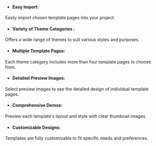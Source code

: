  
 * #### Easy Import:
Easily import chosen template pages into your project.
* #### Variety of Theme Categories :
Offers a wide range of themes to suit various styles and purposes.
* #### Multiple Template Pages: 
Each theme category includes more than four template pages to choose from.
* ####  Detailed Preview Images: 
Select preview images to see the detailed design of individual template pages.
* #### Comprehensive Demos:
 Preview each template's layout and style with clear thumbnail images.
* #### Customizable Designs:
Templates are fully customizable to fit specific needs and preferences.
